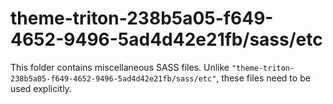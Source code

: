 # theme-triton-238b5a05-f649-4652-9496-5ad4d42e21fb/sass/etc

This folder contains miscellaneous SASS files. Unlike `"theme-triton-238b5a05-f649-4652-9496-5ad4d42e21fb/sass/etc"`, these files
need to be used explicitly.
